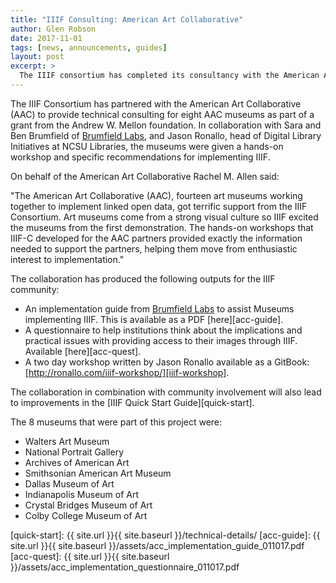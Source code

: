 ```yaml
---
title: "IIIF Consulting: American Art Collaborative"
author: Glen Robson
date: 2017-11-01
tags: [news, announcements, guides]
layout: post
excerpt: >
  The IIIF consortium has completed its consultancy with the American Art Collaborative and are able to share a guides for implementing IIIF in Museums and other outputs produced by the collaboration.
---
```


The IIIF Consortium has partnered with the American Art Collaborative (AAC) to provide technical consulting for eight AAC museums as part of a grant from the Andrew W. Mellon foundation. In collaboration with Sara and Ben Brumfield of [Brumfield Labs][Brumfield-Labs], and Jason Ronallo, head of Digital Library Initiatives at NCSU Libraries, the museums were given a hands-on workshop and specific recommendations for implementing IIIF.

On behalf of the American Art Collaborative Rachel M. Allen said:

"The American Art Collaborative (AAC), fourteen art museums working together to implement linked open data, got terrific support from the IIIF Consortium.  Art museums come from a strong visual culture so IIIF excited the museums from the first demonstration.  The hands-on workshops that IIIF-C developed for the AAC partners provided exactly the information needed to support the partners, helping them move from enthusiastic interest to implementation."

The collaboration has produced the following outputs for the IIIF community:

 * An implementation guide from [Brumfield Labs][Brumfield-Labs] to assist Museums implementing IIIF. This is available as a PDF [here][acc-guide].
 * A questionnaire to help institutions think about the implications and practical issues with providing access to their images through IIIF. Available [here][acc-quest].
 * A two day workshop written by Jason Ronallo available as a GitBook: [http://ronallo.com/iiif-workshop/][iiif-workshop].

The collaboration in combination with community involvement will also lead to improvements in the [IIIF Quick Start Guide][quick-start].

The 8 museums that were part of this project were:

 * Walters Art Museum
 * National Portrait Gallery
 * Archives of American Art
 * Smithsonian American Art Museum
 * Dallas Museum of Art
 * Indianapolis Museum of Art
 * Crystal Bridges Museum of Art
 * Colby College Museum of Art

[Brumfield-Labs]: http://www.brumfieldlabs.com
[iiif-workshop]: http://ronallo.com/iiif-workshop/
[quick-start]: {{ site.url }}{{ site.baseurl }}/technical-details/
[acc-guide]: {{ site.url }}{{ site.baseurl }}/assets/acc_implementation_guide_011017.pdf
[acc-quest]: {{ site.url }}{{ site.baseurl }}/assets/acc_implementation_questionnaire_011017.pdf
